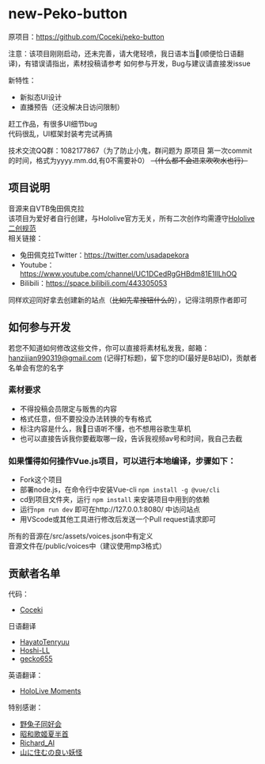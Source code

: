 # new-Peko-button


原项目：<https://github.com/Coceki/peko-button>

注意：该项目刚刚启动，还未完善，请大佬轻喷，我日语本当🔨(顺便恰日语翻译)，有错误请指出，素材投稿请参考 如何参与开发，Bug与建议请直接发issue  

新特性：  
* 新拟态UI设计  
* 直播预告（还没解决日访问限制）

赶工作品，有很多UI细节bug  
代码很乱，UI框架封装考完试再搞  

技术交流QQ群：1082177867（为了防止小鬼，群问题为 原项目 第一次commit的时间，格式为yyyy.mm.dd,有0不需要补0） ~~（什么都不会进来吹吹水也行）~~  
## 项目说明
     
音源来自VTB兔田佩克拉  
该项目为爱好者自行创建，与Hololive官方无关，所有二次创作均需遵守[Hololive二创规范](https://www.hololive.tv/terms)  
相关链接：
* 兔田佩克拉Twitter：<https://twitter.com/usadapekora> 
* Youtube：<https://www.youtube.com/channel/UC1DCedRgGHBdm81E1llLhOQ>  
* Bilibili：<https://space.bilibili.com/443305053>

同样欢迎同好拿去创建新的站点（~~比如先辈按钮什么的~~），记得注明原作者即可

## 如何参与开发

若您不知道如何修改这些文件，你可以直接将素材私发我，邮箱：hanzijian990319@gmail.com (记得打标题)，留下您的ID(最好是B站ID)，贡献者名单会有您的名字

### 素材要求

* 不得投稿会员限定与贩售的内容
* 格式任意，但不要投没办法转换的专有格式
* 标注内容是什么，我🔨日语听不懂，也不想用谷歌生草机
* 也可以直接告诉我你要截取哪一段，告诉我视频av号和时间，我自己去截

### 如果懂得如何操作Vue.js项目，可以进行本地编译，步骤如下：
* Fork这个项目  
* 部署node.js，在命令行中安装Vue-cli `npm install -g @vue/cli`  
* cd到项目文件夹，运行 `npm install` 来安装项目中用到的依赖
* 运行`npm run dev` 即可在http://127.0.0.1:8080/ 中访问站点
* 用VScode或其他工具进行修改后发送一个Pull request请求即可

所有的音源在/src/assets/voices.json中有定义  
音源文件在/public/voices中（建议使用mp3格式）   

## 贡献者名单
代码：  
* [Coceki](https://space.bilibili.com/11229533)  

日语翻译
* [HayatoTenryuu](https://github.com/HayatoTenryuu)
* [Hoshi-LL](https://github.com/Hoshi-LL)
* [gecko655](https://github.com/gecko655)

英语翻译：
* [HoloLive Moments](https://www.youtube.com/channel/UCK4adPCSc8U1mhaJYbzZ-7w)

特别感谢：  
* [野兔子同好会](https://space.bilibili.com/2469920)
* [昭和歌姬夏半首](https://space.bilibili.com/114298950)
* [Richard_Al](https://space.bilibili.com/34401008)
* [山に住むの良い妖怪](https://space.bilibili.com/299970757)
